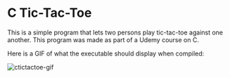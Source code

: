 # C Tic-Tac-Toe

This is a simple program that lets two persons play tic-tac-toe against one
another. This program was made as part of a Udemy course on C.

Here is a GIF of what the executable should display when compiled:

![ctictactoe-gif](./CTicTacToe.gif)

